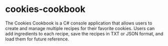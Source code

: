 # cookies-cookbook
The Cookies Cookbook is a C# console application that allows users to create and manage multiple recipes for their favorite cookies. Users can add ingredients to each recipe, save the recipes in TXT or JSON format, and load them for future reference. 
